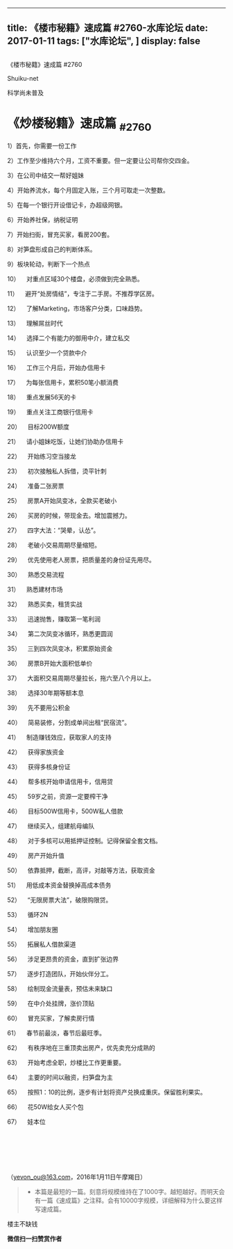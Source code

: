 
---
title:   《楼市秘籍》速成篇 #2760-水库论坛
date: 2017-01-11
tags: ["水库论坛", ]
display: false
---


## 



《楼市秘籍》速成篇 #2760




Shuiku-net




科学尚未普及


# 《炒楼秘籍》速成篇&nbsp;<sub>#2760</sub>





1）首先，你需要一份工作

2）工作至少维持六个月，工资不重要。但一定要让公司帮你交四金。

3）在公司中结交一帮好姐妹

4）开始养流水，每个月固定入账，三个月可取走一次整数。

5）在每一个银行开设借记卡，办超级网银。

6）开始养社保，纳税证明

7）开始扫街，冒充买家，看房200套。

8）对笋盘形成自己的判断体系。

9）板块轮动，判断下一个热点

10）&nbsp;&nbsp;&nbsp;&nbsp;对重点区域30个楼盘，必须做到完全熟悉。

11）&nbsp;&nbsp;&nbsp;&nbsp;避开“处房情结”，专注于二手房。不推荐学区房。

12）&nbsp;&nbsp;&nbsp;&nbsp;了解Marketing，市场客户分类，口味趋势。

13）&nbsp;&nbsp;&nbsp;&nbsp;理解屌丝时代

14）&nbsp;&nbsp;&nbsp;&nbsp;选择二个有能力的御用中介，建立私交

15）&nbsp;&nbsp;&nbsp;&nbsp;认识至少一个贷款中介

16）&nbsp;&nbsp;&nbsp;&nbsp;工作三个月后，开始办信用卡

17）&nbsp;&nbsp;&nbsp;&nbsp;为每张信用卡，累积50笔小额消费

18）&nbsp;&nbsp;&nbsp;&nbsp;重点发展56天的卡

19）&nbsp;&nbsp;&nbsp;&nbsp;重点关注工商银行信用卡

20）&nbsp;&nbsp;&nbsp;&nbsp;目标200W额度

21）&nbsp;&nbsp;&nbsp;&nbsp;请小姐妹吃饭，让她们协助办信用卡

22）&nbsp;&nbsp;&nbsp;&nbsp;开始练习空当接龙

23）&nbsp;&nbsp;&nbsp;&nbsp;初次接触私人拆借，烫平针刺

24）&nbsp;&nbsp;&nbsp;&nbsp;准备二张房票

25）&nbsp;&nbsp;&nbsp;&nbsp;房票A开始凤变冰，全款买老破小

26）&nbsp;&nbsp;&nbsp;&nbsp;买房的时候，带现金去。增加震撼力。

27）&nbsp;&nbsp;&nbsp;&nbsp;四字大法：“哭晕，认怂”。

28）&nbsp;&nbsp;&nbsp;&nbsp;老破小交易周期尽量缩短。

29）&nbsp;&nbsp;&nbsp;&nbsp;优先使用老人房票，把质量差的身份证先用尽。

30）&nbsp;&nbsp;&nbsp;&nbsp;熟悉交易流程

31）&nbsp;&nbsp;&nbsp;&nbsp;熟悉建材市场

32）&nbsp;&nbsp;&nbsp;&nbsp;熟悉买卖，租赁实战

33）&nbsp;&nbsp;&nbsp;&nbsp;迅速抛售，赚取第一笔利润

34）&nbsp;&nbsp;&nbsp;&nbsp;第二次凤变冰循环，熟悉更圆润

35）&nbsp;&nbsp;&nbsp;&nbsp;三到四次凤变冰，积累原始资金

36）&nbsp;&nbsp;&nbsp;&nbsp;房票B开始大面积低单价

37）&nbsp;&nbsp;&nbsp;&nbsp;大面积交易周期尽量拉长，拖六至八个月以上。

38）&nbsp;&nbsp;&nbsp;&nbsp;选择30年期等额本息

39）&nbsp;&nbsp;&nbsp;&nbsp;先不要用公积金

40）&nbsp;&nbsp;&nbsp;&nbsp;简易装修，分割成单间出租“民宿流”。

41）&nbsp;&nbsp;&nbsp;&nbsp;制造赚钱效应，获取家人的支持

42）&nbsp;&nbsp;&nbsp;&nbsp;获得家族资金

43）&nbsp;&nbsp;&nbsp;&nbsp;获得多核身份证

44）&nbsp;&nbsp;&nbsp;&nbsp;帮多核开始申请信用卡，信用贷

45）&nbsp;&nbsp;&nbsp;&nbsp;59岁之前，资源一定要榨干净

46）&nbsp;&nbsp;&nbsp;&nbsp;目标500W信用卡，500W私人借款

47）&nbsp;&nbsp;&nbsp;&nbsp;继续买入，组建航母编队

48）&nbsp;&nbsp;&nbsp;&nbsp;对于多核可以用抵押证控制。记得保留全套文档。

49）&nbsp;&nbsp;&nbsp;&nbsp;房产开始升值

50）&nbsp;&nbsp;&nbsp;&nbsp;依靠抵押，截断，高评，对敲等方法，获取资金

51）&nbsp;&nbsp;&nbsp;&nbsp;用低成本资金替换掉高成本债务

52）&nbsp;&nbsp;&nbsp;&nbsp;“无限房票大法”，破限购限贷。

53）&nbsp;&nbsp;&nbsp;&nbsp;循环2N

54）&nbsp;&nbsp;&nbsp;&nbsp;增加朋友圈

55）&nbsp;&nbsp;&nbsp;&nbsp;拓展私人借款渠道

56）&nbsp;&nbsp;&nbsp;&nbsp;涉足更昂贵的资金，直到扩张边界

57）&nbsp;&nbsp;&nbsp;&nbsp;逐步打造团队，开始伙伴分工。

58）&nbsp;&nbsp;&nbsp;&nbsp;绘制现金流量表，预估未来缺口

59）&nbsp;&nbsp;&nbsp;&nbsp;在中介处挂牌，涨价顶贴

60）&nbsp;&nbsp;&nbsp;&nbsp;冒充买家，了解卖房行情

61）&nbsp;&nbsp;&nbsp;&nbsp;春节前最淡，春节后最旺季。

62）&nbsp;&nbsp;&nbsp;&nbsp;有秩序地在三重顶卖出房产，优先卖充分成熟的

63）&nbsp;&nbsp;&nbsp;&nbsp;开始考虑全职，炒楼比工作更重要。

64）&nbsp;&nbsp;&nbsp;&nbsp;主要的时间以融资，扫笋盘为主

65）&nbsp;&nbsp;&nbsp;&nbsp;按照1：10的比例，逐步有计划将资产兑换成重庆。保留胜利果实。

66）&nbsp;&nbsp;&nbsp;&nbsp;花50W给女人买个包

67）&nbsp;&nbsp;&nbsp;&nbsp;娃本位

&nbsp;

&nbsp;

&nbsp;

（yevon_ou@163.com，2016年1月11日午摩羯日）







> * 本篇是最短的一篇。刻意将规模维持在了1000字。越短越好。而明天会有一篇《速成篇》之注释。会有10000字规模，详细解释为什么要这样写速成篇。





楼主不缺钱


**微信扫一扫赞赏作者**













